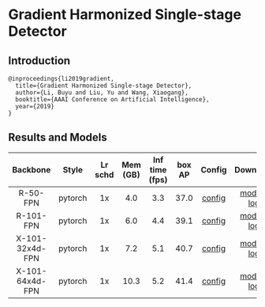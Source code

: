# Gradient Harmonized Single-stage Detector

## Introduction

<!-- [ALGORITHM] -->

```
@inproceedings{li2019gradient,
  title={Gradient Harmonized Single-stage Detector},
  author={Li, Buyu and Liu, Yu and Wang, Xiaogang},
  booktitle={AAAI Conference on Artificial Intelligence},
  year={2019}
}
```

## Results and Models

|    Backbone     |  Style  | Lr schd | Mem (GB) | Inf time (fps) | box AP | Config | Download |
| :-------------: | :-----: | :-----: | :------: | :------------: | :----: | :------: | :--------: |
|    R-50-FPN     | pytorch |   1x    |   4.0    | 3.3            |  37.0  | [config](https://github.com/open-mmlab/mmdetection/tree/master/configs/ghm/retinanet_ghm_r50_fpn_1x_coco.py) | [model](https://download.openmmlab.com/mmdetection/v2.0/ghm/retinanet_ghm_r50_fpn_1x_coco/retinanet_ghm_r50_fpn_1x_coco_20200130-a437fda3.pth) &#124; [log](https://download.openmmlab.com/mmdetection/v2.0/ghm/retinanet_ghm_r50_fpn_1x_coco/retinanet_ghm_r50_fpn_1x_coco_20200130_004213.log.json) |
|    R-101-FPN    | pytorch |   1x    |   6.0    | 4.4            |  39.1  | [config](https://github.com/open-mmlab/mmdetection/tree/master/configs/ghm/retinanet_ghm_r101_fpn_1x_coco.py) | [model](https://download.openmmlab.com/mmdetection/v2.0/ghm/retinanet_ghm_r101_fpn_1x_coco/retinanet_ghm_r101_fpn_1x_coco_20200130-c148ee8f.pth) &#124; [log](https://download.openmmlab.com/mmdetection/v2.0/ghm/retinanet_ghm_r101_fpn_1x_coco/retinanet_ghm_r101_fpn_1x_coco_20200130_145259.log.json) |
| X-101-32x4d-FPN | pytorch |   1x    |   7.2    | 5.1            |  40.7  | [config](https://github.com/open-mmlab/mmdetection/tree/master/configs/ghm/retinanet_ghm_x101_32x4d_fpn_1x_coco.py) | [model](https://download.openmmlab.com/mmdetection/v2.0/ghm/retinanet_ghm_x101_32x4d_fpn_1x_coco/retinanet_ghm_x101_32x4d_fpn_1x_coco_20200131-e4333bd0.pth) &#124; [log](https://download.openmmlab.com/mmdetection/v2.0/ghm/retinanet_ghm_x101_32x4d_fpn_1x_coco/retinanet_ghm_x101_32x4d_fpn_1x_coco_20200131_113653.log.json) |
| X-101-64x4d-FPN | pytorch |   1x    |   10.3   | 5.2            |  41.4  | [config](https://github.com/open-mmlab/mmdetection/tree/master/configs/ghm/retinanet_ghm_x101_64x4d_fpn_1x_coco.py) | [model](https://download.openmmlab.com/mmdetection/v2.0/ghm/retinanet_ghm_x101_64x4d_fpn_1x_coco/retinanet_ghm_x101_64x4d_fpn_1x_coco_20200131-dd381cef.pth) &#124; [log](https://download.openmmlab.com/mmdetection/v2.0/ghm/retinanet_ghm_x101_64x4d_fpn_1x_coco/retinanet_ghm_x101_64x4d_fpn_1x_coco_20200131_113723.log.json) |
